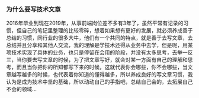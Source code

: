 ### 为什么要写技术文章
2016年毕业到现在2019年，从事前端岗位差不多有3年了，虽然平常有记录的习惯，但自己的笔记里整理的比较零碎，想着如果想有更好的发展，就必须养成善于总结的习惯，同行业的很多大牛，他们有一个共同的特点，就是善于去写文章，去总结并且分享和其他人交流，我的理解是学技术还得从业务中去学，但是呢，用某项技术实现了具体的业务，也只是停留在会用的阶段，并没有太多思考，去举一反三，当你要去写文章的时候，为了把文章写好，就会对某一方面有自己的理解和思考，而且当你把你的所知都写下来的时候，这就代表你会哪些，你不会哪些，当文章越写越多的时候，也代表着你知道的懂得越多，所以养成良好的写文章习惯，我认为是成为技术中坚的基础，所以动动自己的手指吧，总结自己会的，去拓展自己不会的领域...